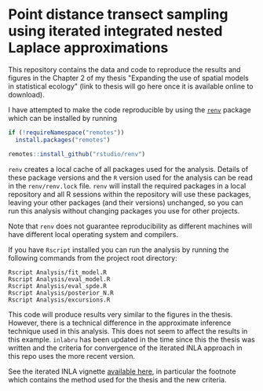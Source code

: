 # Point distance transect sampling using iterated integrated nested Laplace approximations

This repository contains the data and code to reproduce the results and figures in the Chapter 2 of my thesis "Expanding the use of spatial models in statistical ecology" (link to thesis will go here once it is available online to download).

I have attempted to make the code reproducible
by using the [`renv`](https://github.com/rstudio/renv/) package which can be installed by running

```R
if (!requireNamespace("remotes"))
  install.packages("remotes")

remotes::install_github("rstudio/renv")
```

`renv` creates a local cache of all packages used for the analysis.
Details of these package versions and the `R` version used for the analysis can be read in the `renv/renv.lock` file. `renv` will install the required packages in a local repository and all R sessions within the repository will use these packages, leaving your other packages (and their versions) unchanged, so you can run this analysis without changing packages you use for other projects. 

Note that `renv` does not guarantee reproducibility as different machines will have different local operating system and compilers.

If you have `Rscript` installed you can run the analysis by running the following commands from the project root directory:

```
Rscript Analysis/fit_model.R
Rscript Analysis/eval_model.R
Rscript Analysis/eval_spde.R
Rscript Analysis/posterior_N.R
Rscript Analysis/excursions.R
```

This code will produce results very similar to the figures in the thesis.  However, there is a technical difference in the approximate inference technique used in this analysis. This does not seem to affect the results in this example.  `inlabru` has been updated in the time since this the thesis was written and the criteria for convergence of the iterated INLA approach in this repo uses the more recent version. 

See the iterated INLA vignette [available here](https://inlabru-org.github.io/inlabru/articles/method.html), in particular the footnote which contains the method used for the thesis and the new criteria.
